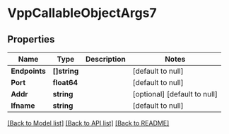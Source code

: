 # VppCallableObjectArgs7

## Properties
Name | Type | Description | Notes
------------ | ------------- | ------------- | -------------
**Endpoints** | **[]string** |  | [default to null]
**Port** | **float64** |  | [default to null]
**Addr** | **string** |  | [optional] [default to null]
**Ifname** | **string** |  | [default to null]

[[Back to Model list]](../README.md#documentation-for-models) [[Back to API list]](../README.md#documentation-for-api-endpoints) [[Back to README]](../README.md)

